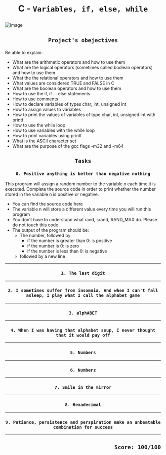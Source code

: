 # <p align=center> C - `Variables, if, else, while` </p>
![image](https://s3.us-east-1.amazonaws.com/static2.simplilearn.com/ice9/free_resources_article_thumb/While_Loop_In_C_Plus_Plus%20_1.png) </p>

## <p align=center> `Project's obejectives` </p>
Be able to explain:
- What are the arithmetic operators and how to use them
- What are the logical operators (sometimes called boolean operators) and how to use them
- What the the relational operators and how to use them
- What values are considered TRUE and FALSE in C
- What are the boolean operators and how to use them
- How to use the if, if ... else statements
- How to use comments
- How to declare variables of types char, int, unsigned int
- How to assign values to variables
- How to print the values of variables of type char, int, unsigned int with printf
- How to use the while loop
- How to use variables with the while loop
- How to print variables using printf
- What is the ASCII character set
- What are the purpose of the gcc flags -m32 and -m64

## <p align=center>`Tasks`</p>
### <p align=center>`0. Positive anything is better than negative nothing`</p>
This program will assign a random number to the variable n each time it is executed. Complete the source code in order to print whether the number stored in the variable n is positive or negative.

- You can find the source code here
- The variable n will store a different value every time you will run this program
- You don’t have to understand what rand, srand, RAND_MAX do. Please do not touch this code
- The output of the program should be:
  - The number, followed by
    - if the number is greater than 0: is positive
    - if the number is 0: is zero 
    - if the number is less than 0: is negative
  - followed by a new line
---------------------------------------------------------------------------------
### <p align=center>`1. The last digit`</p>
---------------------------------------------------------------------------------
### <p align=center>`2. I sometimes suffer from insomnia. And when I can't fall asleep, I play what I call the alphabet game`</p>
---------------------------------------------------------------------------------
### <p align=center>`3. alphABET`</p>
---------------------------------------------------------------------------------
### <p align=center>`4. When I was having that alphabet soup, I never thought that it would pay off`</p>
---------------------------------------------------------------------------------
### <p align=center>`5. Numbers`</p>
---------------------------------------------------------------------------------
### <p align=center>`6. Numberz`</p>
---------------------------------------------------------------------------------
### <p align=center>`7. Smile in the mirror`</p>
---------------------------------------------------------------------------------
### <p align=center>`8. Hexadecimal`</p>
---------------------------------------------------------------------------------
### <p align=center>`9. Patience, persistence and perspiration make an unbeatable combination for success`</p>
---------------------------------------------------------------------------------
## <p align=right>`Score: 100/100`</p>
